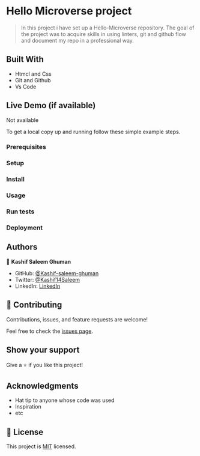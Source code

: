 # Hello Microverse project

> In this project i have set up a Hello-Microverse repository. The goal of the project was to acquire skills in using linters, git and github flow and document my repo in a professional way.


## Built With

- Htmcl and Css
- Git and Github
- Vs Code

## Live Demo (if available)

Not available

To get a local copy up and running follow these simple example steps.

### Prerequisites

### Setup

### Install

### Usage

### Run tests

### Deployment


## Authors

👤 **Kashif Saleem Ghuman**

- GitHub: [@Kashif-saleem-ghuman](https://github.com/Kashif-Saleem-Ghuman)
- Twitter: [@Kashif14Saleem](https://twitter.com/Kashif14Saleem)
- LinkedIn: [LinkedIn](https://www.linkedin.com/in/kashif-saleem-45ba95215/)



## 🤝 Contributing

Contributions, issues, and feature requests are welcome!

Feel free to check the [issues page](../../issues/).

## Show your support

Give a ⭐️ if you like this project!

## Acknowledgments

- Hat tip to anyone whose code was used
- Inspiration
- etc

## 📝 License

This project is [MIT](./LICENSE) licensed.


